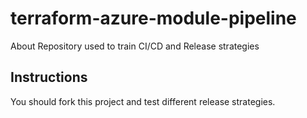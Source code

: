 # terraform-azure-module-pipeline

About
Repository used to train CI/CD and Release strategies

## Instructions

You should fork this project and test different release strategies.

